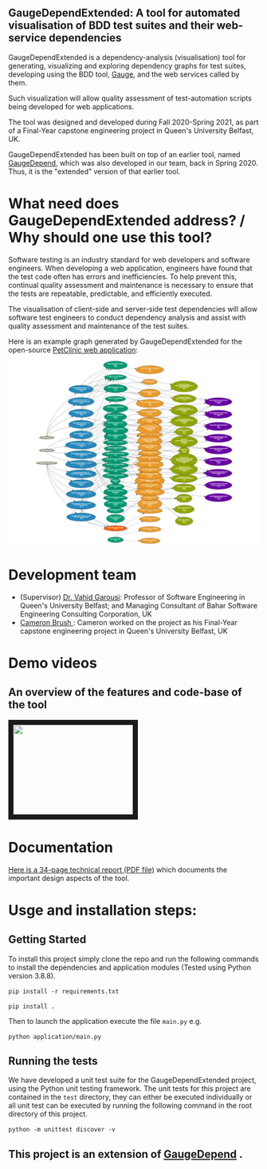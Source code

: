 GaugeDependExtended: A tool for automated visualisation of BDD test suites and their web-service dependencies
------------------------------------------------------------------------------------------------------

GaugeDependExtended is a dependency-analysis (visualisation) tool for generating, visualizing and exploring dependency graphs for test suites, developing using the BDD tool, [Gauge](https://gauge.org), and the web services called by them. 

Such visualization will allow quality assessment of test-automation scripts being developed for web applications.

The tool was designed and developed during Fall 2020-Spring 2021, as part of a Final-Year capstone engineering project in Queen's University Belfast, UK. 

GaugeDependExtended has been built on top of an earlier tool, named [GaugeDepend](https://github.com/vgarousi/GaugeDepend), which was also developed in our team, back in Spring 2020. Thus, it is the "extended" version of that earlier tool.

# What need does GaugeDependExtended address? / Why should one use this tool?

Software testing is an industry standard for web developers and software engineers. When developing a web application, engineers have found that the test code often has errors and inefficiencies. To help prevent this, continual quality assessment and maintenance is necessary to ensure that the tests are repeatable, predictable, and efficiently executed.  

The visualisation of client-side and server-side test dependencies will allow software test engineers to conduct dependency analysis and assist with quality assessment and maintenance of the test suites.

Here is an example graph generated by GaugeDependExtended for the open-source [PetClinic web application](https://github.com/spring-projects/spring-petclinic):
![Example graph](https://raw.githubusercontent.com/vgarousi/GaugeDependExtended/6d952e23a06fb498748967971a40b9679e82b9f6/resources/petclinic_graph.JPG)

# Development team 
* (Supervisor) [Dr. Vahid Garousi](https://www.vgarousi.com): Professor of Software Engineering in Queen's University Belfast; and Managing Consultant of Bahar Software Engineering Consulting Corporation, UK
* [Cameron Brush ](https://www.linkedin.com/in/cameronbrush/): Cameron worked on the project as his Final-Year capstone engineering project in Queen's University Belfast, UK

# Demo videos
## An overview of the features and code-base of the tool

<a href="http://www.youtube.com/watch?feature=player_embedded&v=Yg9K33ur63o" target="_blank"><img src="http://img.youtube.com/vi/Yg9K33ur63o/0.jpg" 
 width="240" height="180" border="10" /></a>
 
# Documentation

[Here is a 34-page technical report (PDF file)](https://github.com/vgarousi/GaugeDependExtended/blob/362b03e349e287c94949ba1ae78f37d832d97318/docs/Technical%20Report-GaugeDependExtended-May%2019.pdf) which documents the important design aspects of the tool.


# Usge and installation steps:

## Getting Started 
To install this project simply clone the repo and run the following commands to install the dependencies and application modules (Tested using Python version 3.8.8).
```
pip install -r requirements.txt
```
```
pip install .
```
Then to launch the application execute the file `main.py` e.g. 
```
python application/main.py
```

## Running the tests
We have developed a unit test suite for the GaugeDependExtended project, using the Python unit testing framework. The unit tests for this project are contained in the `test` directory, they can either be executed individually or all unit test can be executed by running the following command in the root directory of this project. 
```
python -m unittest discover -v
```


This project is an extension of [GaugeDepend](https://github.com/vgarousi/GaugeDepend) .
---------------------------------------------------------------------------------------------------------
